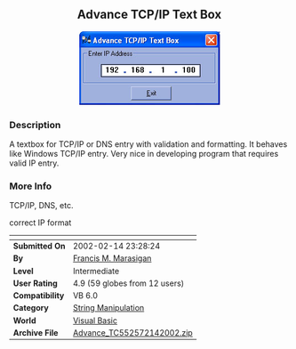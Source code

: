 ﻿<div align="center">

## Advance TCP/IP Text Box

<img src="PIC20022141033437830.jpg">
</div>

### Description

A textbox for TCP/IP or DNS entry with validation and formatting. It behaves like Windows TCP/IP entry. Very nice in developing program that requires valid IP entry.
 
### More Info
 
TCP/IP, DNS, etc.

correct IP format


<span>             |<span>
---                |---
**Submitted On**   |2002-02-14 23:28:24
**By**             |[Francis M\.  Marasigan](https://github.com/Planet-Source-Code/PSCIndex/blob/master/ByAuthor/francis-m-marasigan.md)
**Level**          |Intermediate
**User Rating**    |4.9 (59 globes from 12 users)
**Compatibility**  |VB 6\.0
**Category**       |[String Manipulation](https://github.com/Planet-Source-Code/PSCIndex/blob/master/ByCategory/string-manipulation__1-5.md)
**World**          |[Visual Basic](https://github.com/Planet-Source-Code/PSCIndex/blob/master/ByWorld/visual-basic.md)
**Archive File**   |[Advance\_TC552572142002\.zip](https://github.com/Planet-Source-Code/francis-m-marasigan-advance-tcp-ip-text-box__1-31794/archive/master.zip)








